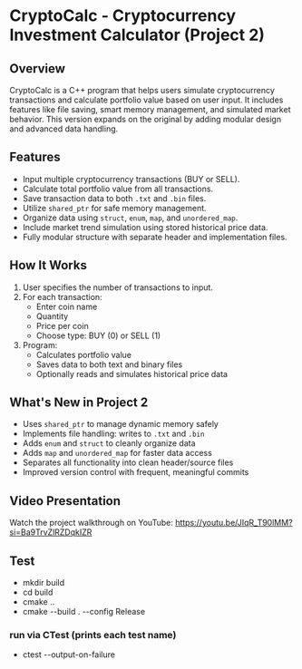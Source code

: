 # CryptoCalc - Cryptocurrency Investment Calculator (Project 2)

## Overview
CryptoCalc is a C++ program that helps users simulate cryptocurrency transactions and calculate portfolio value based on user input. It includes features like file saving, smart memory management, and simulated market behavior. This version expands on the original by adding modular design and advanced data handling.

## Features

- Input multiple cryptocurrency transactions (BUY or SELL).
- Calculate total portfolio value from all transactions.
- Save transaction data to both `.txt` and `.bin` files.
- Utilize `shared_ptr` for safe memory management.
- Organize data using `struct`, `enum`, `map`, and `unordered_map`.
- Include market trend simulation using stored historical price data.
- Fully modular structure with separate header and implementation files.

## How It Works

1. User specifies the number of transactions to input.
2. For each transaction:
   - Enter coin name
   - Quantity
   - Price per coin
   - Choose type: BUY (0) or SELL (1)
3. Program:
   - Calculates portfolio value
   - Saves data to both text and binary files
   - Optionally reads and simulates historical price data

## What's New in Project 2

- Uses `shared_ptr` to manage dynamic memory safely
- Implements file handling: writes to `.txt` and `.bin`
- Adds `enum` and `struct` to cleanly organize data
- Adds `map` and `unordered_map` for faster data access
- Separates all functionality into clean header/source files
- Improved version control with frequent, meaningful commits

## Video Presentation 
Watch the project walkthrough on YouTube: https://youtu.be/JIqR_T90lMM?si=Ba9TrvZlRZDqkIZR 

## Test
- mkdir build
- cd build
- cmake ..
- cmake --build . --config Release
### run via CTest (prints each test name)
- ctest --output-on-failure
